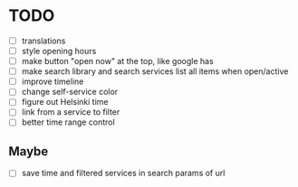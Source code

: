 # TODO

- [ ] translations
- [ ] style opening hours
- [ ] make button "open now" at the top, like google has
- [ ] make search library and search services list all items when open/active
- [ ] improve timeline
- [ ] change self-service color
- [ ] figure out Helsinki time
- [ ] link from a service to filter
- [ ] better time range control

## Maybe

- [ ] save time and filtered services in search params of url
